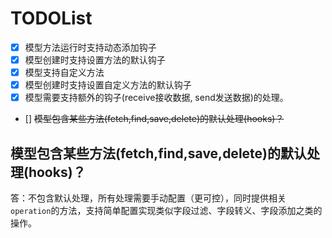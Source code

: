 # TODOList

- [x] 模型方法运行时支持动态添加钩子
- [x] 模型创建时支持设置方法的默认钩子
- [x] 模型支持自定义方法
- [x] 模型创建时支持设置自定义方法的默认钩子
- [x] 模型需要支持额外的钩子(receive接收数据, send发送数据)的处理。
- [] ~~模型包含某些方法(fetch,find,save,delete)的默认处理(hooks)？~~

## 模型包含某些方法(fetch,find,save,delete)的默认处理(hooks)？

答：不包含默认处理，所有处理需要手动配置（更可控），同时提供相关`operation`的方法，支持简单配置实现类似字段过滤、字段转义、字段添加之类的操作。